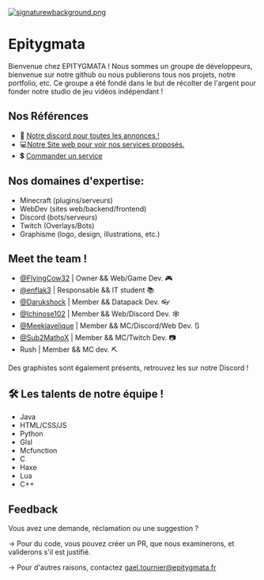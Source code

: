 
[![signaturewbackground.png](https://i.postimg.cc/3xNQZ4V2/croppedbanner.jpg)](https://postimg.cc/vcJKYBQm)

# Epitygmata

Bienvenue chez EPITYGMATA ! 
Nous sommes un groupe de développeurs, bienvenue sur notre github ou nous publierons tous nos projets, notre portfolio, etc. 
Ce groupe a été fondé dans le but de récolter de l'argent pour fonder notre studio de jeu vidéos indépendant ! 


## Nos Références

 - 🤖 [Notre discord pour toutes les annonces !](https://discord.gg/nKmrsHdQ4v)
 - 💻[Notre Site web pour voir nos services proposés.](https://www.epitygmata.fr/)
 - 💲 [Commander un service](https://www.epitygmata.fr/contactcommandes)

## Nos domaines d'expertise: 
- Minecraft (plugins/serveurs)
- WebDev (sites web/backend/frontend)
- Discord (bots/serveurs)
- Twitch (Overlays/Bots)
- Graphisme (logo, design, illustrations, etc.)


## Meet the team ! 

- [@FlyingCow32](https://github.com/FlyingCow31) | Owner && Web/Game Dev. 🎮
- [@enflak3](https://github.com/enflak3) | Responsable && IT student 📚
- [@Darukshock](https://github.com/Darukshock) | Member && Datapack Dev. 👓
- [@Ichinose102](https://github.com/Ichinose102) | Member && Web/Discord Dev. 🕸
- [@Meekiavelique](https://github.com/Meekiavelique) | Member && MC/Discord/Web Dev. 🔃 
- [@Sub2MathoX](https://github.com/Sub2MathoX) | Member && MC/Twitch Dev. 📷
- Rush | Member && MC dev. ⛏

Des graphistes sont également présents, retrouvez les sur notre Discord !

 

## 🛠 Les talents de notre équipe ! 
- Java
- HTML/CSS/JS 
- Python 
- Glsl
- Mcfunction
- C
- Haxe
- Lua
- C++


## Feedback

Vous avez une demande, réclamation ou une suggestion ? 

-> Pour du code, vous pouvez créer un PR, que nous examinerons, et validerons s'il est justifié. 

-> Pour d'autres raisons, contactez gael.tournier@epitygmata.fr


